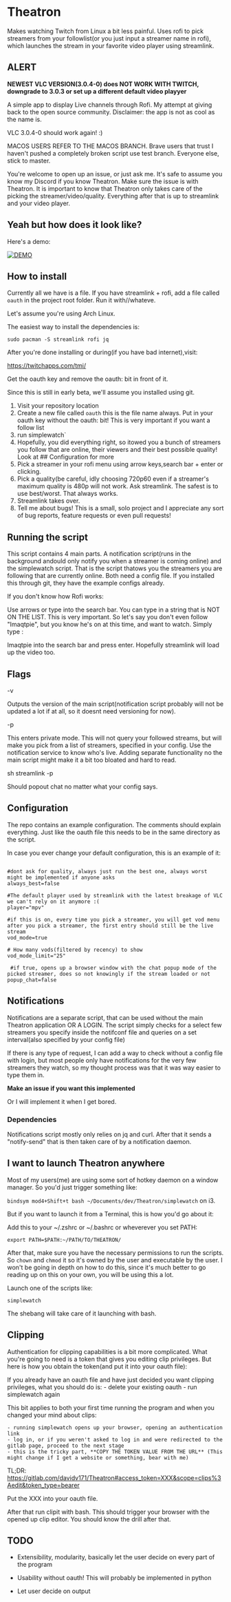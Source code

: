 # Theatron

Makes watching Twitch from Linux a bit less painful. Uses rofi to pick streamers from your followlist(or you just input a streamer name in rofi), which launches the stream in your favorite video player using streamlink.

## ALERT

**NEWEST VLC VERSION(3.0.4-0) does NOT WORK WITH TWITCH, downgrade to 3.0.3 or set up a different default video playyer**

A simple app to display Live channels through Rofi. My attempt at giving back to the open source community. Disclaimer: the app is not as cool as the name is.

VLC 3.0.4-0 should work again! :)

MACOS USERS REFER TO THE MACOS BRANCH. Brave users that trust I haven't pushed a completely broken script use test branch. Everyone else, stick to master.

You're welcome to open up an issue, or just ask me. It's safe to assume you know my Discord if you know Theatron. Make sure the issue is with Theatron. It is important to know that Theatron only takes care of the picking the streamer/video/quality. Everything after that is up to streamlink and your video player.

## Yeah but how does it look like?

Here's a demo:


[![DEMO](https://0x0.st/s3yP.png)](https://imgur.com/tDnm3A5)

## How to install

Currently all we have is a file. If you have streamlink + rofi, add a file called `oauth` in the project root folder. Run it with//whateve.

Let's assume you're using Arch Linux.

The easiest way to install the dependencies is:

`sudo pacman -S streamlink rofi jq`

After you're done installing or during(if you have bad internet),visit:

https://twitchapps.com/tmi/

Get the oauth key and remove the oauth: bit in front of it.

Since this is still in early beta, we'll assume you installed using git.

1. Visit your repository location
2. Create a new file called `oauth` this is the file name always. Put in your oauth key without the oauth: bit! This is very important if you want a follow list
3. run  simplewatch`
4. Hopefully, you did everything right, so itowed you a bunch of streamers you follow that are online, their viewers and their best possible quality! Look at ## Configuration for more
5. Pick a streamer in your rofi menu using arrow keys,search bar + enter or clicking.
6. Pick a quality(be careful, idly choosing 720p60 even if a streamer's maximum quality is 480p will not work. Ask streamlink. The safest is to use best/worst. That always works.
7. Streamlink takes over.
8. Tell me about bugs! This is a small, solo project and I appreciate any sort of bug reports, feature requests or even pull requests!



## Running the script

This script contains 4 main parts. A notification script(runs in the background andould only notify you when a streamer is coming online) and the simplewatch script. That is the script thatows you the streamers you are following that are currently online. Both need a config file. If you installed this through git, they have the example configs already.

If you don't know how Rofi works:

Use arrows or type into the search bar. You can type in a string that is NOT ON THE LIST. This is very important. So let's say you don't even follow "Imaqtpie", but you know he's on at this time, and want to watch. Simply type :

Imaqtpie into the search bar and press enter. Hopefully streamlink will load up the video too.

## Flags

-v

Outputs the version of the main script(notification script probably will not be updated a lot if at all, so it doesnt need versioning for now).

-p

This enters private mode. This will not query your followed streams, but will make you pick from a list of streamers, specified in your config. Use the notification service to know who's live.
Adding separate functionality no the main script might make it a bit too bloated and hard to read.

sh streamlink -p

Should popout chat no matter what your config says.

## Configuration

The repo contains an example configuration. The comments should explain everything. Just like the oauth file this needs to be in the same directory as the script.

In case you ever change your default configuration, this is an example of it:

```

#dont ask for quality, always just run the best one, always worst might be implemented if anyone asks
always_best=false

#The default player used by streamlink with the latest breakage of VLC we can't rely on it anymore :(
player="mpv"

#if this is on, every time you pick a streamer, you will get vod menu after you pick a streamer, the first entry should still be the live stream
vod_mode=true

# How many vods(filtered by recency) to show
vod_mode_limit="25"

 #if true, opens up a browser window with the chat popup mode of the picked streamer, does so not knowingly if the stream loaded or not
popup_chat=false

```

## Notifications

Notifications are a separate script, that can be used without the main Theatron application OR A LOGIN. The script simply checks for a select few streamers you specify inside the notifconf file and queries on a set interval(also specified by your config file)

If there is any type of request, I can add a way to check without a config file with login, but most people only have notifications for the very few streamers they watch, so my thought process was that it was way easier to type them in.

**Make an issue if you want this implemented**

Or I will implement it when I get bored.

### Dependencies

Notifications script mostly only relies on jq and curl. After that it sends a "notify-send" that is then taken care of by a notification daemon.


## I want to launch Theatron anywhere

Most of my users(me) are using some sort of hotkey daemon on a window manager. So you'd just trigger something like:

`bindsym mod4+Shift+t bash ~/Documents/dev/Theatron/simplewatch`  on i3.

But if you want to launch it from a Terminal, this is how you'd go about it:

Add this to your ~/.zshrc or ~/.bashrc or wheverever you set PATH:

`export PATH=$PATH:~/PATH/TO/THEATRON/`

After that, make sure you have the necessary permissions to run the scripts. So `chown` and `chmod` it so it's owned by the user and executable by the user. I won't be going in depth on how to do this, since it's much better to go reading up on this on your own, you will be using this a lot.

Launch one of the scripts like:

`simplewatch`

The shebang will take care of it launching with bash.

## Clipping

Authentication for clipping capabilities is a  bit more complicated. What you're going to need is a token that gives you editing clip privileges. But here is how you obtain the token(and put it into your oauth file):

If you already have an oauth file and have just decided you want clipping privileges, what you should do is:
    - delete your existing oauth
    - run simplewatch again

This bit applies to both your first time running the program and when you changed your mind about clips:

    - running simplewatch opens up your browser, opening an authentication link
    - log in, or if you weren't asked to log in and were redirected to the gitlab page, proceed to the next stage
    - this is the tricky part, **COPY THE TOKEN VALUE FROM THE URL** (This might change if I get a website or something, bear with me)

TL;DR:
https://gitlab.com/davidv171/Theatron#access_token=XXX&scope=clips%3Aedit&token_type=bearer

Put the XXX into your oauth file.

After that run clipit with bash. This should trigger your browser with the opened up clip editor. You should know the drill after that.

## TODO

- Extensibility, modularity, basically let the user decide on every part of the program

- Usability without oauth! This will probably be implemented in python

- Let user decide on output


